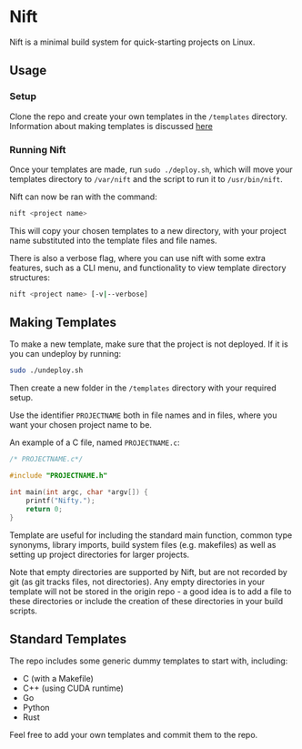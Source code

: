 # Nift

Nift is a minimal build system for quick-starting projects on Linux.

## Usage

### Setup
Clone the repo and create your own templates in the `/templates` directory. Information about making templates is discussed [here](#making-templates)

### Running Nift

Once your templates are made, run `sudo ./deploy.sh`, which will move your templates directory to `/var/nift` and the script to run it to `/usr/bin/nift`.

Nift can now be ran with the command:
```bash
nift <project name>
```

This will copy your chosen templates to a new directory, with your project name substituted into the template files and file names. 

There is also a verbose flag, where you can use nift with some extra features, such as a CLI menu, and functionality to view template directory structures:
```bash
nift <project name> [-v|--verbose]
```

## Making Templates

To make a new template, make sure that the project is not deployed. If it is you can undeploy by running:
```bash
sudo ./undeploy.sh
```

Then create a new folder in the `/templates` directory with your required setup.

Use the identifier `PROJECTNAME` both in file names and in files, where you want your chosen project name to be. 

An example of a C file, named `PROJECTNAME.c`:
```c
/* PROJECTNAME.c*/

#include "PROJECTNAME.h"

int main(int argc, char *argv[]) {
    printf("Nifty.");
    return 0;
}
```
Template are useful for including the standard main function, common type synonyms, library imports, build system files (e.g. makefiles) as well as setting up project directories for larger projects.

Note that empty directories are supported by Nift, but are not recorded by git (as git tracks files, not directories). Any empty directories in your template will not be stored in the origin repo - a good idea is to add a file to these directories or include the creation of these directories in your build scripts.

## Standard Templates

The repo includes some generic dummy templates to start with, including:
- C (with a Makefile)
- C++ (using CUDA runtime)
- Go
- Python
- Rust

Feel free to add your own templates and commit them to the repo.
